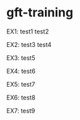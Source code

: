 # gft-training
EX1:
test1
test2

EX2:
test3
test4

EX3:
test5

EX4:
test6

EX5:
test7

EX6:
test8

EX7:
test9